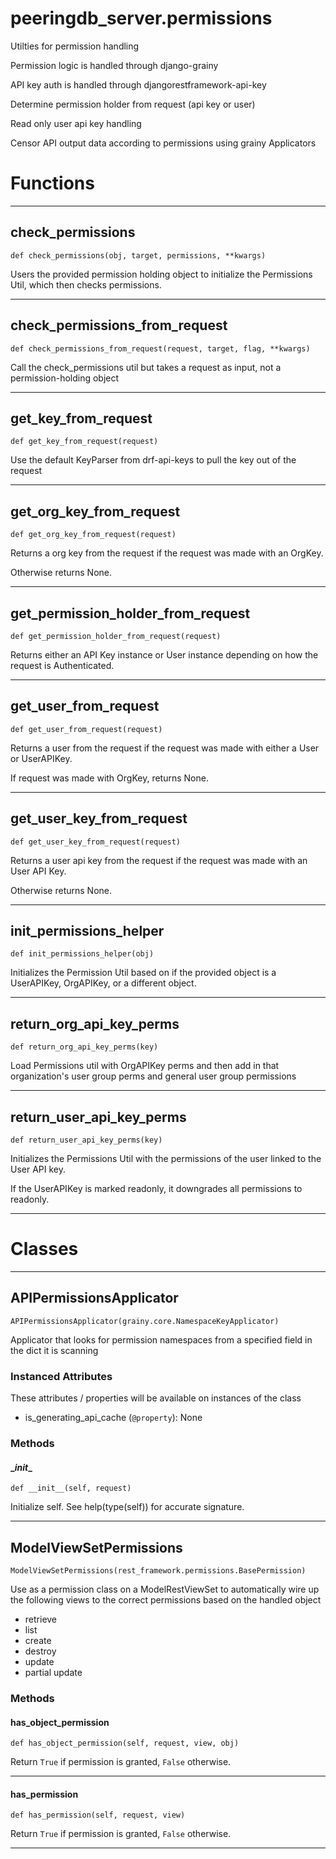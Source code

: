 # peeringdb_server.permissions

Utilties for permission handling

Permission logic is handled through django-grainy

API key auth is handled through djangorestframework-api-key

Determine permission holder from request (api key or user)

Read only user api key handling

Censor API output data according to permissions using grainy Applicators

# Functions
---

## check_permissions
`def check_permissions(obj, target, permissions, **kwargs)`

Users the provided permission holding object to initialize
the Permissions Util, which then checks permissions.

---
## check_permissions_from_request
`def check_permissions_from_request(request, target, flag, **kwargs)`

Call the check_permissions util but takes a request as
input, not a permission-holding object

---
## get_key_from_request
`def get_key_from_request(request)`

Use the default KeyParser from drf-api-keys to pull the key out of the request

---
## get_org_key_from_request
`def get_org_key_from_request(request)`

Returns a org key from the request if the request
was made with an OrgKey.

Otherwise returns None.

---
## get_permission_holder_from_request
`def get_permission_holder_from_request(request)`

Returns either an API Key instance or User instance
depending on how the request is Authenticated.

---
## get_user_from_request
`def get_user_from_request(request)`

Returns a user from the request if the request
was made with either a User or UserAPIKey.

If request was made with OrgKey, returns None.

---
## get_user_key_from_request
`def get_user_key_from_request(request)`

Returns a user api key from the request if the request
was made with an User API Key.

Otherwise returns None.

---
## init_permissions_helper
`def init_permissions_helper(obj)`

Initializes the Permission Util based on
if the provided object is a UserAPIKey, OrgAPIKey,
or a different object.

---
## return_org_api_key_perms
`def return_org_api_key_perms(key)`

Load Permissions util with OrgAPIKey perms
and then add in that organization's user group perms
and general user group permissions

---
## return_user_api_key_perms
`def return_user_api_key_perms(key)`

Initializes the Permissions Util with the
permissions of the user linked to the User API
key.

If the UserAPIKey is marked readonly, it downgrades
all permissions to readonly.

---
# Classes
---

## APIPermissionsApplicator

```
APIPermissionsApplicator(grainy.core.NamespaceKeyApplicator)
```

Applicator that looks for permission namespaces from
a specified field in the dict it is scanning


### Instanced Attributes

These attributes / properties will be available on instances of the class

- is_generating_api_cache (`@property`): None

### Methods

#### \__init__
`def __init__(self, request)`

Initialize self.  See help(type(self)) for accurate signature.

---

## ModelViewSetPermissions

```
ModelViewSetPermissions(rest_framework.permissions.BasePermission)
```

Use as a permission class on a ModelRestViewSet
to automatically wire up the following views
to the correct permissions based on the handled object
- retrieve
- list
- create
- destroy
- update
- partial update


### Methods

#### has_object_permission
`def has_object_permission(self, request, view, obj)`

Return `True` if permission is granted, `False` otherwise.

---
#### has_permission
`def has_permission(self, request, view)`

Return `True` if permission is granted, `False` otherwise.

---
